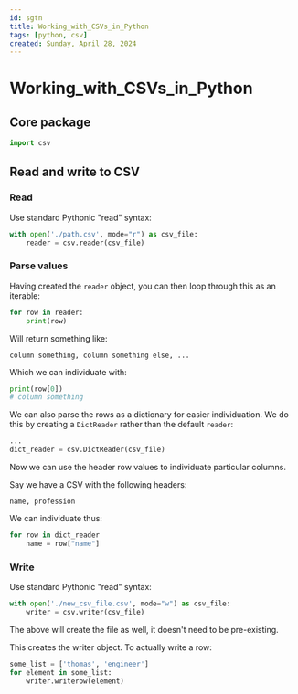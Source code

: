 ```yaml
---
id: sgtn
title: Working_with_CSVs_in_Python
tags: [python, csv]
created: Sunday, April 28, 2024
---
```


# Working_with_CSVs_in_Python

## Core package

```py
import csv
```

## Read and write to CSV

### Read

Use standard Pythonic "read" syntax:

```py
with open('./path.csv', mode="r") as csv_file:
    reader = csv.reader(csv_file)
```

### Parse values

Having created the `reader` object, you can then loop through this as an
iterable:

```py
for row in reader:
    print(row)
```

Will return something like:

```csv
column something, column something else, ...
```

Which we can individuate with:

```py
print(row[0])
# column something
```

We can also parse the rows as a dictionary for easier individuation. We do this
by creating a `DictReader` rather than the default `reader`:

```py
...
dict_reader = csv.DictReader(csv_file)
```

Now we can use the header row values to individuate particular columns.

Say we have a CSV with the following headers:

```csv
name, profession
```

We can individuate thus:

```py
for row in dict_reader
    name = row["name"]
```

### Write

Use standard Pythonic "read" syntax:

```py
with open('./new_csv_file.csv', mode="w") as csv_file:
    writer = csv.writer(csv_file)
```

The above will create the file as well, it doesn't need to be pre-existing.

This creates the writer object. To actually write a row:

```py
some_list = ['thomas', 'engineer']
for element in some_list:
    writer.writerow(element)
```

